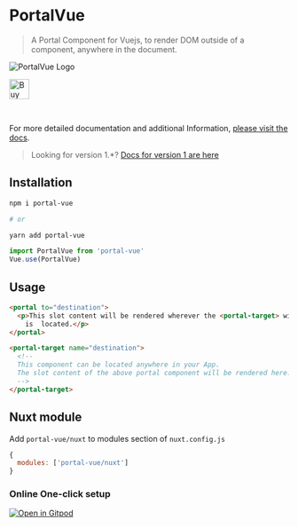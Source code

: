 # PortalVue

> A Portal Component for Vuejs, to render DOM outside of a component, anywhere in the document.

<!-- markdownlint-disable MD033 -->
<p style="tex-align: center">
  <img src="https://portal-vue.linusb.org/logo.png" alt="PortalVue Logo">
</p>

<p>
<a href='https://ko-fi.com/R6R7QW4D' target='_blank'>
  <img height='36' style='border:0px;height:36px;margin-bottom:30px;' src='https://az743702.vo.msecnd.net/cdn/kofi4.png?v=2' border='0' alt='Buy Me a Coffee at ko-fi.com' />
</a>
<p>

For more detailed documentation and additional Information, [please visit the docs](https://portal-vue.linusb.org).

> Looking for version 1.\*? [Docs for version 1 are here](https://v1.portal-vue.linusb.org)

## Installation

```bash
npm i portal-vue

# or

yarn add portal-vue
```

```javascript
import PortalVue from 'portal-vue'
Vue.use(PortalVue)
```

## Usage

```html
<portal to="destination">
  <p>This slot content will be rendered wherever the <portal-target> with name 'destination'
    is  located.</p>
</portal>

<portal-target name="destination">
  <!--
  This component can be located anywhere in your App.
  The slot content of the above portal component will be rendered here.
  -->
</portal-target>
```

## Nuxt module

Add `portal-vue/nuxt` to modules section of `nuxt.config.js`

```javascript
{
  modules: ['portal-vue/nuxt']
}
```

### Online One-click setup

[![Open in Gitpod](https://gitpod.io/button/open-in-gitpod.svg)](https://gitpod.io/from-referrer/)
